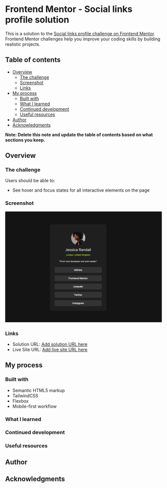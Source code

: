 # Frontend Mentor - Social links profile solution

This is a solution to the [Social links profile challenge on Frontend Mentor](https://www.frontendmentor.io/challenges/social-links-profile-UG32l9m6dQ). Frontend Mentor challenges help you improve your coding skills by building realistic projects. 

## Table of contents

- [Overview](#overview)
  - [The challenge](#the-challenge)
  - [Screenshot](#screenshot)
  - [Links](#links)
- [My process](#my-process)
  - [Built with](#built-with)
  - [What I learned](#what-i-learned)
  - [Continued development](#continued-development)
  - [Useful resources](#useful-resources)
- [Author](#author)
- [Acknowledgments](#acknowledgments)

**Note: Delete this note and update the table of contents based on what sections you keep.**

## Overview

### The challenge

Users should be able to:

- See hover and focus states for all interactive elements on the page

### Screenshot

![](./assets/images/Screenshot.png)

### Links

- Solution URL: [Add solution URL here](https://github.com/n3ndor/FrontendMentor/tree/main/projects/social-links-profile)
- Live Site URL: [Add live site URL here](https://n3ndor.github.io/FrontendMentor/projects/social-links-profile/index.html)

## My process

### Built with

- Semantic HTML5 markup
- TailwindCSS
- Flexbox
- Mobile-first workflow


### What I learned

### Continued development

### Useful resources

## Author

## Acknowledgments

